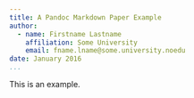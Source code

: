 ```yaml
---
title: A Pandoc Markdown Paper Example
author:
  - name: Firstname Lastname
    affiliation: Some University
    email: fname.lname@some.university.noedu
date: January 2016
...
```


This is an example.

